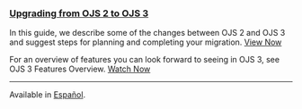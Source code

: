 
### [Upgrading from OJS 2 to OJS 3](/upgrading-ojs-2-to-3/)

In this guide, we describe some of the changes between OJS 2 and OJS 3 and suggest steps for planning and completing your migration. [View Now](/upgrading-ojs-2-to-3/)

For an overview of features you can look forward to seeing in OJS 3, see OJS 3 Features Overview. [Watch Now](http://www.youtube.com/watch?feature=player_embedded&v=UFkEj2kXd-0&list=PLg358gdRUrDX7Ai8HcN2vqPM1g0HHG7nu) 

---

<span class='fa fa-language'></span> Available in [Español](/upgrading-ojs-2-to-3/es/).
